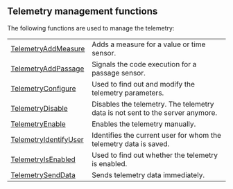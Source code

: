 


## Telemetry management functions
			



<a name="NOTE1"></a>
<a name="NOTE1_1"></a>


The following functions are used to manage the telemetry: 



|   |   |
| --- | --- |
| [TelemetryAddMeasure](../WDLang1/1000022168.md) | Adds a measure for a value or time sensor. |
| [TelemetryAddPassage](../WDLang1/1000022174.md) | Signals the code execution for a passage sensor. |
| [TelemetryConfigure](../WDLang1/1000021913.md) | Used to find out and modify the telemetry parameters. |
| [TelemetryDisable](../WDLang1/1000021912.md) | Disables the telemetry. The telemetry data is not sent to the server anymore. |
| [TelemetryEnable](../WDLang1/1000021900.md) | Enables the telemetry manually. |
| [TelemetryIdentifyUser](../WDLang1/1000022160.md) | Identifies the current user for whom the telemetry data is saved. |
| [TelemetryIsEnabled](../WDLang1/1000021911.md) | Used to find out whether the telemetry is enabled. |
| [TelemetrySendData](../WDLang1/1000024736.md) | Sends telemetry data immediately. |






